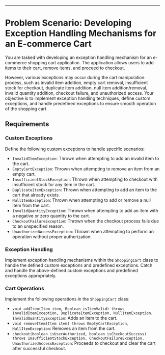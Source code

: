 ---
# Problem Scenario: Developing Exception Handling Mechanisms for an E-commerce Cart

You are tasked with developing an exception handling mechanism for an e-commerce shopping cart application. The application allows users to add items to their cart, remove items, and proceed to checkout. 

However, various exceptions may occur during the cart manipulation process, such as invalid item addition, empty cart removal, insufficient stock for checkout, duplicate item addition, null item addition/removal, invalid quantity addition, checkout failure, and unauthorized access. Your objective is to implement exception handling techniques, define custom exceptions, and handle predefined exceptions to ensure smooth operation of the shopping cart.

## Requirements

### Custom Exceptions

Define the following custom exceptions to handle specific scenarios:

- `InvalidItemException`: Thrown when attempting to add an invalid item to the cart.
- `EmptyCartException`: Thrown when attempting to remove an item from an empty cart.
- `InsufficientStockException`: Thrown when attempting to checkout with insufficient stock for any item in the cart.
- `DuplicateItemException`: Thrown when attempting to add an item to the cart that already exists.
- `NullItemException`: Thrown when attempting to add or remove a null item from the cart.
- `InvalidQuantityException`: Thrown when attempting to add an item with a negative or zero quantity to the cart.
- `CheckoutFailureException`: Thrown when the checkout process fails due to an unspecified reason.
- `UnauthorizedAccessException`: Thrown when attempting to perform an operation without proper authorization.

### Exception Handling

Implement exception handling mechanisms within the `ShoppingCart` class to handle the defined custom exceptions and predefined exceptions. Catch and handle the above-defined custom exceptions and predefined exceptions appropriately.

### Cart Operations

Implement the following operations in the `ShoppingCart` class:

- `void addItem(Item item, Boolean isItemValid) throws InvalidItemException, DuplicateItemException, NullItemException, InvalidQuantityException`: Adds an item to the cart.
- `void removeItem(Item item) throws EmptyCartException, NullItemException`: Removes an item from the cart.
- `checkout(boolean isUserAuthorized, boolean isCheckoutSuccess) throws InsufficientStockException, CheckoutFailureException, UnauthorizedAccessException`: Proceeds to checkout and clear the cart after successful checkout.